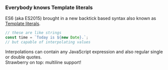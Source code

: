 ### Everybody knows Template literals

<div>
ES6 (aka ES2015) brought in a new backtick based syntax
also known as <a href="https://developer.mozilla.org/en/docs/Web/JavaScript/Reference/Template_literals">Template literals</a>.
</div>

```js
// these are like strings
const time = `Today is ${new Date}.`;
// but capable of interpolating values
```

<div class="fragment fade-in">
Interpolations can contain any JavaScript expression
and also regular single or double quotes.
</div>

<div class="fragment fade-in">
Strawberry on top: multiline support!
</div>